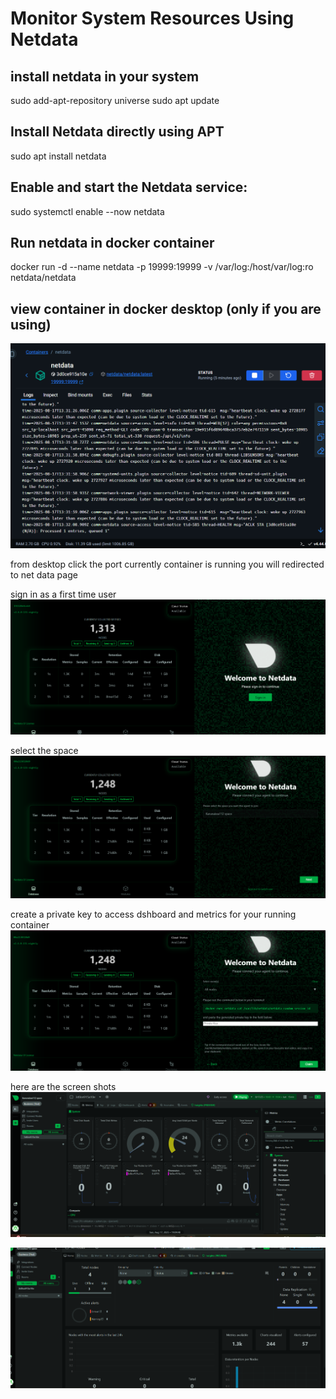 # Monitor System Resources Using Netdata

## install netdata in your system 
sudo add-apt-repository universe
sudo apt update

## Install Netdata directly using APT
sudo apt install netdata
## Enable and start the Netdata service:
sudo systemctl enable --now netdata

## Run netdata in docker container 
 docker run -d --name netdata -p 19999:19999 -v /var/log:/host/var/log:ro netdata/netdata
## view container in docker desktop (only if you are using)
![docker container](1.png)


from desktop click the port currently container is running you will redirected to net data page

sign in as a first time user
![docker container](2.png)


select the space
![docker container](3.png)


create a private key to access dshboard and metrics for your running container
![docker container](4.png)


here are the screen shots
![docker container](5.png)

![docker container](6.png)
